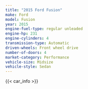 ```yaml
---
title: "2015 Ford Fusion"
make: Ford
model: Fusion
year: 2015
engine-fuel-type: regular unleaded
engine-hp: 231
engine-cylinders: 4
transmission-type: Automatic
driven-wheels: Front wheel drive
number-of-doors: 4
market-category: Performance
vehicle-size: Midsize
vehicle-style: Sedan
---
```


{{< car_info >}}
